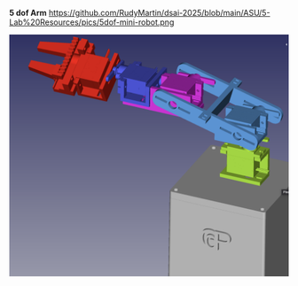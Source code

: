 
**5 dof Arm**
https://github.com/RudyMartin/dsai-2025/blob/main/ASU/5-Lab%20Resources/pics/5dof-mini-robot.png

<img src="https://github.com/RudyMartin/dsai-2025/blob/main/ASU/5-Lab%20Resources/pics/5dof-mini-robot.png"  width="600" >

